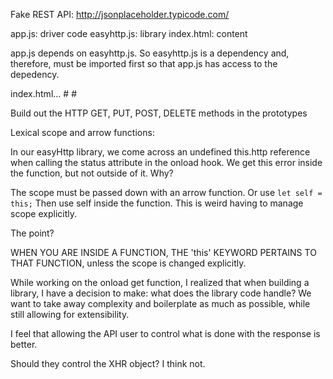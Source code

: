Fake REST API: http://jsonplaceholder.typicode.com/

app.js: driver code
easyhttp.js: library
index.html: content

app.js depends on easyhttp.js. So easyhttp.js is a dependency and, therefore, must be imported first so that app.js has access to the depedency.

index.html...
    # <script src="easyhttp.js"></script>
    # <script src="app.js"></script>

Build out the HTTP GET, PUT, POST, DELETE methods in the prototypes


Lexical scope and arrow functions:

In our easyHttp library, we come across an undefined this.http reference when calling the status attribute in the onload hook. We get this error inside the function, but not outside of it. Why?

The scope must be passed down with an arrow function. Or use <code>let self = this;</code>
Then use self inside the function.
This is weird having to manage scope explicitly.

The point?

WHEN YOU ARE INSIDE A FUNCTION, THE 'this' KEYWORD PERTAINS TO THAT FUNCTION, unless the scope is changed explicitly.

While working on the onload get function, I realized that when building a library, I have a decision to make: 
what does the library code handle? We want to take away complexity and boilerplate as much as possible, while still allowing for extensibility.

I feel that allowing the API user to control what is done with the response is better.

Should they control the XHR object? I think not.
